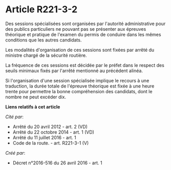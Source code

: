 # Article R221-3-2

Des sessions spécialisées sont organisées par l'autorité administrative pour des publics particuliers ne pouvant pas se
présenter aux épreuves théorique et pratique de l'examen du permis de conduire dans les mêmes conditions que les autres
candidats.

Les modalités d'organisation de ces sessions sont fixées par arrêté du ministre chargé de la sécurité routière.

La fréquence de ces sessions est décidée par le préfet dans le respect des seuils minimaux fixés par l'arrêté mentionné au
précédent alinéa.

Si l'organisation d'une session spécialisée implique le recours à une traduction, la durée totale de l'épreuve théorique est
fixée à une heure trente pour permettre la bonne compréhension des candidats, dont le nombre ne peut excéder dix.

**Liens relatifs à cet article**

_Cité par_:

  - Arrêté du 20 avril 2012 - art. 2 (VD)
  - Arrêté du 22 octobre 2014 - art. 1 (VD)
  - Arrêté du 11 juillet 2016 - art. 1
  - Code de la route. - art. R221-3-1 (V)

_Créé par_:

  - Décret n°2016-516 du 26 avril 2016 - art. 1

